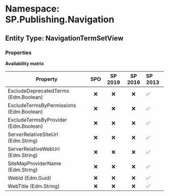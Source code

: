 # Namespace: SP.Publishing.Navigation

## Entity Type: NavigationTermSetView

### Properties

**Availability matrix**

Property | SPO | SP 2019 | SP 2016 | SP 2013
----------|:---:|:-------:|:-------:|:-------
ExcludeDeprecatedTerms (Edm.Boolean) | ❌ | ❌ | ❌ | ✅
ExcludeTermsByPermissions (Edm.Boolean) | ❌ | ❌ | ❌ | ✅
ExcludeTermsByProvider (Edm.Boolean) | ❌ | ❌ | ❌ | ✅
ServerRelativeSiteUrl (Edm.String) | ❌ | ❌ | ❌ | ✅
ServerRelativeWebUrl (Edm.String) | ❌ | ❌ | ❌ | ✅
SiteMapProviderName (Edm.String) | ❌ | ❌ | ❌ | ✅
WebId (Edm.Guid) | ❌ | ❌ | ❌ | ✅
WebTitle (Edm.String) | ❌ | ❌ | ❌ | ✅